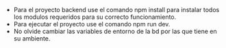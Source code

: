 - Para el proyecto backend use el comando npm install para instalar todos los modulos requeridos para su correcto funcionamiento.
- Para ejecutar el proyecto use el comando npm run dev.
- No olvide cambiar las variables de entorno de la bd por las que  tiene en su ambiente.